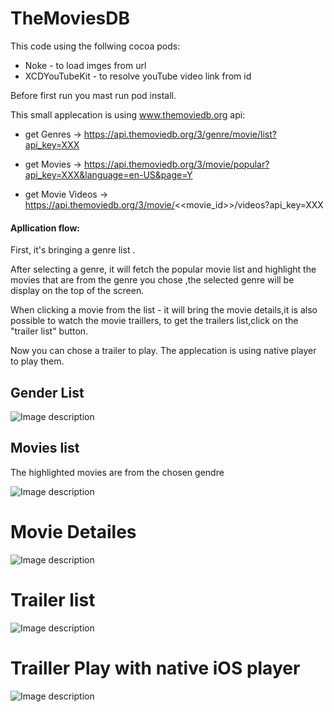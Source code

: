 # TheMoviesDB

This code using the follwing cocoa pods:

- Noke - to load imges from url
- XCDYouTubeKit -  to resolve youTube video link from id

Before first run you mast run pod install.

This small applecation is using  www.themoviedb.org api:
- get Genres -> https://api.themoviedb.org/3/genre/movie/list?api_key=XXX

- get Movies -> https://api.themoviedb.org/3/movie/popular?api_key=XXX&language=en-US&page=Y 

- get Movie Videos -> https://api.themoviedb.org/3/movie/<<movie_id>>/videos?api_key=XXX

#### Apllication flow:

First, it's bringing  a genre list .

After selecting a genre, it will fetch the popular movie list and highlight the movies that are from the genre you chose ,the selected genre will be display on the top of the screen.

When clicking a movie from the list - it will bring the movie details,it is also possible to watch the movie traillers, to get the trailers list,click on the "trailer list" button.

 Now you can chose a trailer to play.
The applecation is using native player to play them.

## Gender List

![Image description](https://github.com/yaelbe/TheMoviesDB/blob/master/screens/Screen%20Shot%202020-04-11%20at%2021.50.07.png)
## Movies list 
The highlighted movies are from the chosen gendre

![Image description](https://github.com/yaelbe/TheMoviesDB/blob/master/screens/Screen%20Shot%202020-04-11%20at%2021.50.30.png)
# Movie Detailes

![Image description](https://github.com/yaelbe/TheMoviesDB/blob/master/screens/Screen%20Shot%202020-04-11%20at%2021.50.49.png)

# Trailer list

![Image description](https://github.com/yaelbe/TheMoviesDB/blob/master/screens/Screen%20Shot%202020-04-11%20at%2021.50.58.png)

# Trailler Play with native iOS player

![Image description](https://github.com/yaelbe/TheMoviesDB/blob/master/screens/Screen%20Shot%202020-04-11%20at%2021.51.11.png)

